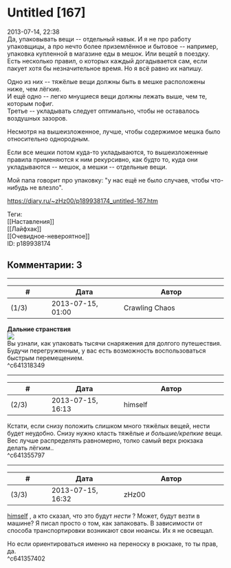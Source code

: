 Untitled [167]
==============

  
2013-07-14, 22:38  
 Да, упаковывать вещи -- отдельный навык. И я не про работу упаковщицы, а про нечто более приземлённое и бытовое -- например, упаковка купленной в магазине еды в мешок. Или вещей в поездку. Есть несколько правил, о которых каждый догадывается сам, если пакует хотя бы незначительное время. Но я всё равно их напишу.   
   
 Одно из них -- тяжёлые вещи должны быть в мешке расположены ниже, чем лёгкие.   
 И ещё одно -- легко мнущиеся вещи должны лежать выше, чем те, которым пофиг.   
 Третье -- укладывать следует оптимально, чтобы не оставалось воздушных зазоров.   
   
 Несмотря на вышеизложенное, лучше, чтобы содержимое мешка было относительно однородным.   
   
 Если все мешки потом куда-то укладываются, то вышеизложенные правила применяются к ним рекурсивно, как будто то, куда они укладываются -- мешок, а мешки -- отдельные вещи.   
   
 Мой папа говорит про упаковку: "у нас ещё не было случаев, чтобы что-нибудь не влезло".   
  
<https://diary.ru/~zHz00/p189938174_untitled-167.htm>  
  
Теги:  
[[Наставления]]  
[[Лайфхак]]  
[[Очевидное-невероятное]]  
ID: p189938174  


Комментарии: 3
--------------

  


---



|         #         |              Дата              |                     Автор                     |           ID           |
| --- | --- | --- | --- |
| (1/3) | 2013-07-15, 01:00 | Crawling Chaos | c641318349 |

  
  **Дальние странствия**    
  [![](http://i011.radikal.ru/1307/4b/a66e1382b800.jpg)](http://radikal.ru/fp/5f3d229974a243b681d7547b9b11161f)    
 Вы узнали, как упаковать тысячи снаряжения для долгого путешествия. Будучи перегруженным, у вас есть возможность воспользоваться быстрым перемещением.   
 ^c641318349

---



|         #         |              Дата              |                     Автор                     |           ID           |
| --- | --- | --- | --- |
| (2/3) | 2013-07-15, 16:13 | himself | c641355797 |

  
 Кстати, если снизу положить слишком много тяжёлых вещей, нести будет неудобно. Снизу нужно класть тяжёлые  *и большие/крепкие*  вещи. Вес лучше распределять равномерно, толко самый верх рюкзака делать лёгким..   
 ^c641355797

---



|         #         |              Дата              |                     Автор                     |           ID           |
| --- | --- | --- | --- |
| (3/3) | 2013-07-15, 16:32 | zHz00 | c641357402 |

  
  [himself](http://himself.diary.ru "void")  , а кто сказал, что это будут  *нести*  ? Может, будут везти в машине? Я писал просто о том, как запаковать. В зависимости от способа транспортировки возникают свои нюансы. Их я не освещал.   
   
 Но если ориентироваться именно на переноску в рюкзаке, то ты прав, да.   
 ^c641357402